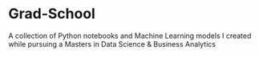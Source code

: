 # Grad-School
A collection of Python notebooks and Machine Learning models I created while pursuing a Masters in Data Science &amp; Business Analytics

